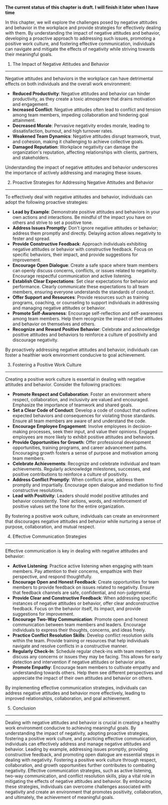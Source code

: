 **The current status of this chapter is draft. I will finish it later when I have time**

In this chapter, we will explore the challenges posed by negative attitudes and behavior in the workplace and provide strategies for effectively dealing with them. By understanding the impact of negative attitudes and behavior, developing a proactive approach to addressing such issues, promoting a positive work culture, and fostering effective communication, individuals can navigate and mitigate the effects of negativity while striving towards their meaningful goals.

1. The Impact of Negative Attitudes and Behavior
------------------------------------------------

Negative attitudes and behaviors in the workplace can have detrimental effects on both individuals and the overall work environment:

* **Reduced Productivity**: Negative attitudes and behavior can hinder productivity, as they create a toxic atmosphere that drains motivation and engagement.
* **Increased Conflict**: Negative attitudes often lead to conflict and tension among team members, impeding collaboration and hindering goal attainment.
* **Decreased Morale**: Pervasive negativity erodes morale, leading to dissatisfaction, burnout, and high turnover rates.
* **Weakened Team Dynamics**: Negative attitudes disrupt teamwork, trust, and cohesion, making it challenging to achieve collective goals.
* **Damaged Reputation**: Workplace negativity can damage the organization's reputation, affecting relationships with clients, partners, and stakeholders.

Understanding the impact of negative attitudes and behavior underscores the importance of actively addressing and managing these issues.

2. Proactive Strategies for Addressing Negative Attitudes and Behavior
----------------------------------------------------------------------

To effectively deal with negative attitudes and behavior, individuals can adopt the following proactive strategies:

* **Lead by Example**: Demonstrate positive attitudes and behaviors in your own actions and interactions. Be mindful of the impact you have on others and strive to set a positive tone.
* **Address Issues Promptly**: Don't ignore negative attitudes or behavior; address them promptly and directly. Delaying action allows negativity to fester and spread.
* **Provide Constructive Feedback**: Approach individuals exhibiting negative attitudes or behavior with constructive feedback. Focus on specific behaviors, their impact, and provide suggestions for improvement.
* **Encourage Open Dialogue**: Create a safe space where team members can openly discuss concerns, conflicts, or issues related to negativity. Encourage respectful communication and active listening.
* **Establish Clear Expectations**: Set clear expectations for behavior and performance. Clearly communicate these expectations to all team members, ensuring everyone understands the standards of conduct.
* **Offer Support and Resources**: Provide resources such as training programs, coaching, or counseling to support individuals in addressing and managing negative attitudes or behavior.
* **Promote Self-Awareness**: Encourage self-reflection and self-awareness among team members. Help them recognize the impact of their attitudes and behavior on themselves and others.
* **Recognize and Reward Positive Behavior**: Celebrate and acknowledge positive attitudes and behaviors to reinforce a culture of positivity and discourage negativity.

By proactively addressing negative attitudes and behavior, individuals can foster a healthier work environment conducive to goal achievement.

3. Fostering a Positive Work Culture
------------------------------------

Creating a positive work culture is essential in dealing with negative attitudes and behavior. Consider the following practices:

* **Promote Respect and Collaboration**: Foster an environment where respect, collaboration, and inclusivity are valued and encouraged. Emphasize the importance of teamwork and shared goals.
* **Set a Clear Code of Conduct**: Develop a code of conduct that outlines expected behaviors and consequences for violating those standards. Ensure all team members are aware of and understand the code.
* **Encourage Employee Engagement**: Involve employees in decision-making processes, seek their input, and value their opinions. Engaged employees are more likely to exhibit positive attitudes and behaviors.
* **Provide Opportunities for Growth**: Offer professional development opportunities, training programs, and career advancement paths. Encouraging growth fosters a sense of purpose and motivation among team members.
* **Celebrate Achievements**: Recognize and celebrate individual and team achievements. Regularly acknowledge milestones, successes, and positive contributions to reinforce a culture of positivity.
* **Address Conflict Promptly**: When conflicts arise, address them promptly and impartially. Encourage open dialogue and mediation to find constructive resolutions.
* **Lead with Positivity**: Leaders should model positive attitudes and behavior consistently. Their actions, words, and reinforcement of positive values set the tone for the entire organization.

By fostering a positive work culture, individuals can create an environment that discourages negative attitudes and behavior while nurturing a sense of purpose, collaboration, and mutual respect.

4. Effective Communication Strategies
-------------------------------------

Effective communication is key in dealing with negative attitudes and behavior:

* **Active Listening**: Practice active listening when engaging with team members. Pay attention to their concerns, empathize with their perspective, and respond thoughtfully.
* **Encourage Open and Honest Feedback**: Create opportunities for team members to provide feedback on issues related to negativity. Ensure that feedback channels are safe, confidential, and non-judgmental.
* **Provide Clear and Constructive Feedback**: When addressing specific instances of negative attitudes or behavior, offer clear andconstructive feedback. Focus on the behavior itself, its impact, and provide suggestions for improvement.
* **Encourage Two-Way Communication**: Promote open and honest communication between team members and leaders. Encourage individuals to express their thoughts, concerns, and ideas freely.
* **Practice Conflict Resolution Skills**: Develop conflict resolution skills within the team. Provide training or resources that help individuals navigate and resolve conflicts in a constructive manner.
* **Regularly Check-In**: Schedule regular check-ins with team members to discuss any concerns or issues they may be facing. This allows for early detection and intervention if negative attitudes or behavior arise.
* **Promote Empathy**: Encourage team members to cultivate empathy and understanding towards others. Help them see different perspectives and appreciate the impact of their own attitudes and behavior on others.

By implementing effective communication strategies, individuals can address negative attitudes and behavior more effectively, leading to improved relationships, collaboration, and goal achievement.

5. Conclusion
-------------

Dealing with negative attitudes and behavior is crucial in creating a healthy work environment conducive to achieving meaningful goals. By understanding the impact of negativity, adopting proactive strategies, fostering a positive work culture, and practicing effective communication, individuals can effectively address and manage negative attitudes and behavior. Leading by example, addressing issues promptly, providing constructive feedback, and promoting open dialogue are essential steps in dealing with negativity. Fostering a positive work culture through respect, collaboration, and growth opportunities further contributes to combating negativity. Effective communication strategies, such as active listening, two-way communication, and conflict resolution skills, play a vital role in mitigating the effects of negative attitudes and behavior. By embracing these strategies, individuals can overcome challenges associated with negativity and create an environment that promotes positivity, collaboration, and ultimately, the achievement of meaningful goals.

